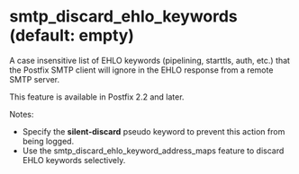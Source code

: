# smtp_discard_ehlo_keywords (default: empty)
 A case insensitive list of EHLO keywords (pipelining, starttls,
auth, etc.) that the Postfix SMTP client will ignore in the EHLO
response from a remote SMTP server. 


 This feature is available in Postfix 2.2 and later. 


 Notes: 


* Specify the **silent-discard** pseudo keyword to prevent
this action from being logged.
* Use the smtp\_discard\_ehlo\_keyword\_address\_maps feature to
discard EHLO keywords selectively.


